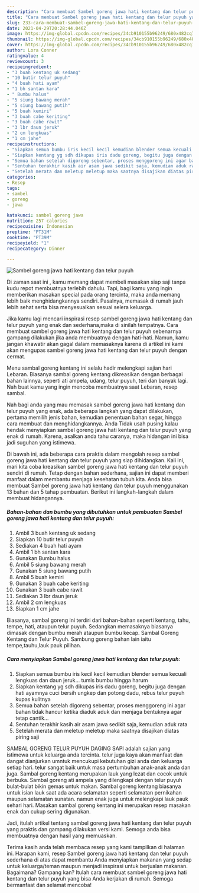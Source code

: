 ```yaml
---
description: "Cara membuat Sambel goreng jawa hati kentang dan telur puyuh yang nikmat dan Mudah Dibuat"
title: "Cara membuat Sambel goreng jawa hati kentang dan telur puyuh yang nikmat dan Mudah Dibuat"
slug: 233-cara-membuat-sambel-goreng-jawa-hati-kentang-dan-telur-puyuh-yang-nikmat-dan-mudah-dibuat
date: 2021-04-29T20:28:44.046Z
image: https://img-global.cpcdn.com/recipes/34cb910155b96249/680x482cq70/sambel-goreng-jawa-hati-kentang-dan-telur-puyuh-foto-resep-utama.jpg
thumbnail: https://img-global.cpcdn.com/recipes/34cb910155b96249/680x482cq70/sambel-goreng-jawa-hati-kentang-dan-telur-puyuh-foto-resep-utama.jpg
cover: https://img-global.cpcdn.com/recipes/34cb910155b96249/680x482cq70/sambel-goreng-jawa-hati-kentang-dan-telur-puyuh-foto-resep-utama.jpg
author: Lora Conner
ratingvalue: 4
reviewcount: 3
recipeingredient:
- "3 buah kentang uk sedang"
- "10 butir telur puyuh"
- "4 buah hati ayam"
- "1 bh santan kara"
- " Bumbu halus"
- "5 siung bawang merah"
- "5 siung bawang putih"
- "5 buah kemiri"
- "3 buah cabe keriting"
- "3 buah cabe rawit"
- "3 lbr daun jeruk"
- "2 cm lengkuas"
- "1 cm jahe"
recipeinstructions:
- "Siapkan semua bumbu iris kecil kecil kemudian blender semua kecuali lengkuas dan daun jeruk... tumis bumbu hingga harum"
- "Siapkan kentang yg sdh dikupas iris dadu goreng, begitu juga dengan hati ayamnya cuci bersih ungkep dan potong dadu, rebus telur puyuh kupas kulitnya"
- "Semua bahan setelah digoreng sebentar, proses menggoreng ini agar bahan tidak hancur ketika diaduk aduk dan menjaga bentuknya agar tetap cantik..."
- "Sentuhan terakhir kasih air asam jawa sedikit saja, kemudian aduk rata"
- "Setelah merata dan meletup meletup maka saatnya disajikan diatas piring saji"
categories:
- Resep
tags:
- sambel
- goreng
- jawa

katakunci: sambel goreng jawa 
nutrition: 257 calories
recipecuisine: Indonesian
preptime: "PT31M"
cooktime: "PT39M"
recipeyield: "1"
recipecategory: Dinner

---
```



![Sambel goreng jawa hati kentang dan telur puyuh](https://img-global.cpcdn.com/recipes/34cb910155b96249/680x482cq70/sambel-goreng-jawa-hati-kentang-dan-telur-puyuh-foto-resep-utama.jpg)

Di zaman  saat ini , kamu memang dapat membeli masakan siap saji tanpa kudu repot membuatnya terlebih dahulu. Tapi, bagi kamu yang ingin memberikan masakan special pada orang tercinta, maka anda memang lebih baik menghidangkannya sendiri. Pasalnya, memasak di rumah jauh lebih sehat serta bisa menyesuaikan sesuai selera keluarga.

Jika kamu lagi mencari inspirasi resep sambel goreng jawa hati kentang dan telur puyuh yang enak dan sederhana,maka di sinilah tempatnya. Cara membuat sambel goreng jawa hati kentang dan telur puyuh  sebenarnya gampang dilakukan jika anda membuatnya dengan hati-hati. Namun, kamu jangan khawatir akan gagal dalam memasaknya 
karena di artikel ini kami akan mengupas sambel goreng jawa hati kentang dan telur puyuh dengan cermat.  

Menu sambal goreng kentang ini selalu hadir melengkapi sajian hari Lebaran. Biasanya sambal goreng kentang dikreasikan dengan berbagai bahan lainnya, seperti ati ampela, udang, telur puyuh, teri dan banyak lagi. Nah buat kamu yang ingin mencoba membuatnya saat Lebaran, resep sambal.

Nah bagi anda yang mau memasak sambel goreng jawa hati kentang dan telur puyuh yang enak, ada beberapa langkah yang dapat dilakukan, pertama memilih jenis bahan, kemudian penentuan bahan segar, hingga cara membuat dan menghidangkannya. Anda Tidak usah pusing kalau hendak menyiapkan sambel goreng jawa hati kentang dan telur puyuh yang enak di rumah. Karena, asalkan anda  tahu caranya, maka hidangan ini bisa jadi suguhan yang istimewa.

Di bawah ini, ada beberapa cara praktis  dalam mengolah resep sambel goreng jawa hati kentang dan telur puyuh yang siap dihidangkan. Kali ini, mari kita coba kreasikan sambel goreng jawa hati kentang dan telur puyuh sendiri di rumah. Tetap dengan bahan sederhana, sajian ini dapat memberi manfaat dalam membantu menjaga kesehatan tubuh kita. Anda bisa membuat Sambel goreng jawa hati kentang dan telur puyuh menggunakan 13 bahan dan 5 tahap pembuatan. Berikut ini langkah-langkah dalam membuat hidangannya.

<!--inarticleads1-->

##### Bahan-bahan dan bumbu yang dibutuhkan untuk pembuatan Sambel goreng jawa hati kentang dan telur puyuh:

1. Ambil 3 buah kentang uk sedang
1. Siapkan 10 butir telur puyuh
1. Sediakan 4 buah hati ayam
1. Ambil 1 bh santan kara
1. Gunakan  Bumbu halus
1. Ambil 5 siung bawang merah
1. Gunakan 5 siung bawang putih
1. Ambil 5 buah kemiri
1. Gunakan 3 buah cabe keriting
1. Gunakan 3 buah cabe rawit
1. Sediakan 3 lbr daun jeruk
1. Ambil 2 cm lengkuas
1. Siapkan 1 cm jahe


Biasanya, sambal goreng ini terdiri dari bahan-bahan seperti kentang, tahu, tempe, hati, ataupun telur puyuh. Sedangkan memasaknya biasanya dimasak dengan bumbu merah ataupun bumbu kecap. Sambal Goreng Kentang dan Telur Puyuh. Sambung goreng bahan lain iaitu tempe,tauhu,lauk pauk pilihan. 

<!--inarticleads2-->

##### Cara menyiapkan Sambel goreng jawa hati kentang dan telur puyuh:

1. Siapkan semua bumbu iris kecil kecil kemudian blender semua kecuali lengkuas dan daun jeruk... tumis bumbu hingga harum
1. Siapkan kentang yg sdh dikupas iris dadu goreng, begitu juga dengan hati ayamnya cuci bersih ungkep dan potong dadu, rebus telur puyuh kupas kulitnya
1. Semua bahan setelah digoreng sebentar, proses menggoreng ini agar bahan tidak hancur ketika diaduk aduk dan menjaga bentuknya agar tetap cantik...
1. Sentuhan terakhir kasih air asam jawa sedikit saja, kemudian aduk rata
1. Setelah merata dan meletup meletup maka saatnya disajikan diatas piring saji


SAMBAL GORENG TELUR PUYUH DAGING SAPI adalah sajian yang istimewa untuk keluarga anda tercinta. telur juga kaya akan manfaat dan dangat dianjurkan umntuk mencukupi kebutuhan gizi anda dan keluarga setiap hari. telur sangat baik untuk masa pertumbuhan anak-anak anda dan juga. Sambal goreng kentang merupakan lauk yang lezat dan cocok untuk berbuka. Sambal goreng ati ampela yang dilengkapi dengan telur puyuh bulat-bulat bikin gemas untuk makan. Sambal goreng kentang biasanya untuk isian lauk saat ada acara selamatan seperti selamatan pernikahan maupun selamatan sunatan. namun enak juga untuk melengkapi lauk pauk sehari hari. Masakan sambal goreng kentang ini merupakan resep masakan enak dan cukup sering digunakan. 

Jadi, itulah artikel tentang  sambel goreng jawa hati kentang dan telur puyuh  yang praktis dan gampang dilakukan versi kami. Semoga anda bisa membuatnya dengan hasil yang memuaskan. 

Terima kasih anda telah membaca resep yang kami tampilkan di halaman ini. Harapan kami, resep  Sambel goreng jawa hati kentang dan telur puyuh sederhana di atas dapat membantu Anda menyiapkan makanan yang sedap untuk keluarga/teman maupun menjadi inspirasi untuk berjualan makanan. Bagaimana? Gampang kan? Itulah cara membuat sambel goreng jawa hati kentang dan telur puyuh yang bisa Anda kerjakan di rumah. Semoga bermanfaat dan selamat mencoba!

